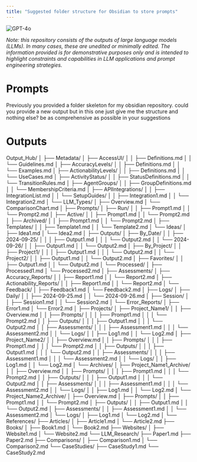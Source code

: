 ```yaml
---
title: "Suggested folder structure for Obsidian to store prompts"
---
```

![GPT-4o](https://img.shields.io/badge/GPT--4o-3333FF?style=for-the-badge&logo=openai&logoColor=white)



*Note: this repository consists of the outputs of large language models (LLMs). In many cases, these are unedited or minimally edited. The information provided is for demonstrative purposes only and is intended to highlight constraints and capabilities in LLM applications and prompt engineering strategies.*


# Prompts
Previously you provided a folder skeleton for my obsidian repository. could you provide a new output but in this one just give me the structure and nothing else? be as comprehensive as possible in your suggestions

# Outputs
Output_Hub/
│
├── Metadata/
│   ├── AccessUI/
│   │   ├── Definitions.md
│   │   └── Guidelines.md
│   ├── AccuracyLevels/
│   │   ├── Definitions.md
│   │   └── Examples.md
│   ├── ActionabilityLevels/
│   │   ├── Definitions.md
│   │   └── UseCases.md
│   ├── ActivityStatus/
│   │   ├── StatusDefinitions.md
│   │   └── TransitionRules.md
│   ├── AgentGroups/
│   │   ├── GroupDefinitions.md
│   │   └── MembershipCriteria.md
│   ├── APIIntegrations/
│   │   ├── IntegrationList.md
│   │   └── SetupGuides/
│   │       ├── Integration1.md
│   │       └── Integration2.md
│   └── LLM_Types/
│       ├── Overview.md
│       └── ComparisonChart.md
│
├── Prompts/
│   ├── Run/
│   │   ├── Prompt1.md
│   │   └── Prompt2.md
│   ├── Active/
│   │   ├── Prompt1.md
│   │   └── Prompt2.md
│   ├── Archived/
│   │   ├── Prompt1.md
│   │   └── Prompt2.md
│   ├── Templates/
│   │   ├── Template1.md
│   │   └── Template2.md
│   └── Ideas/
│       ├── Idea1.md
│       └── Idea2.md
│
├── Outputs/
│   ├── By_Date/
│   │   ├── 2024-09-25/
│   │   │   ├── Output1.md
│   │   │   └── Output2.md
│   │   └── 2024-09-26/
│   │       ├── Output1.md
│   │       └── Output2.md
│   ├── By_Project/
│   │   ├── Project1/
│   │   │   ├── Output1.md
│   │   │   └── Output2.md
│   │   └── Project2/
│   │       ├── Output1.md
│   │       └── Output2.md
│   ├── Favorites/
│   │   ├── Output1.md
│   │   └── Output2.md
│   └── Processed/
│       ├── Processed1.md
│       └── Processed2.md
│
├── Assessments/
│   ├── Accuracy_Reports/
│   │   ├── Report1.md
│   │   └── Report2.md
│   ├── Actionability_Reports/
│   │   ├── Report1.md
│   │   └── Report2.md
│   └── Feedback/
│       ├── Feedback1.md
│       └── Feedback2.md
│
├── Logs/
│   ├── Daily/
│   │   ├── 2024-09-25.md
│   │   └── 2024-09-26.md
│   ├── Session/
│   │   ├── Session1.md
│   │   └── Session2.md
│   └── Error_Reports/
│       ├── Error1.md
│       └── Error2.md
│
├── Projects/
│   ├── Project_Name1/
│   │   ├── Overview.md
│   │   ├── Prompts/
│   │   │   ├── Prompt1.md
│   │   │   └── Prompt2.md
│   │   ├── Outputs/
│   │   │   ├── Output1.md
│   │   │   └── Output2.md
│   │   ├── Assessments/
│   │   │   ├── Assessment1.md
│   │   │   └── Assessment2.md
│   │   └── Logs/
│   │       ├── Log1.md
│   │       └── Log2.md
│   ├── Project_Name2/
│   │   ├── Overview.md
│   │   ├── Prompts/
│   │   │   ├── Prompt1.md
│   │   │   └── Prompt2.md
│   │   ├── Outputs/
│   │   │   ├── Output1.md
│   │   │   └── Output2.md
│   │   ├── Assessments/
│   │   │   ├── Assessment1.md
│   │   │   └── Assessment2.md
│   │   └── Logs/
│   │       ├── Log1.md
│   │       └── Log2.md
│   └── Archives/
│       ├── Project_Name1_Archive/
│       │   ├── Overview.md
│       │   ├── Prompts/
│       │   │   ├── Prompt1.md
│       │   │   └── Prompt2.md
│       │   ├── Outputs/
│       │   │   ├── Output1.md
│       │   │   └── Output2.md
│       │   ├── Assessments/
│       │   │   ├── Assessment1.md
│       │   │   └── Assessment2.md
│       │   └── Logs/
│       │       ├── Log1.md
│       │       └── Log2.md
│       └── Project_Name2_Archive/
│           ├── Overview.md
│           ├── Prompts/
│           │   ├── Prompt1.md
│           │   └── Prompt2.md
│           ├── Outputs/
│           │   ├── Output1.md
│           │   └── Output2.md
│           ├── Assessments/
│           │   ├── Assessment1.md
│           │   └── Assessment2.md
│           └── Logs/
│               ├── Log1.md
│               └── Log2.md
│
└── References/
    ├── Articles/
    │   ├── Article1.md
    │   └── Article2.md
    ├── Books/
    │   ├── Book1.md
    │   └── Book2.md
    ├── Websites/
    │   ├── Website1.md
    │   └── Website2.md
    └── LLM_Research/
        ├── Paper1.md
        ├── Paper2.md
        ├── Comparisons/
        │   ├── Comparison1.md
        │   └── Comparison2.md
        └── CaseStudies/
            ├── CaseStudy1.md
            └── CaseStudy2.md
